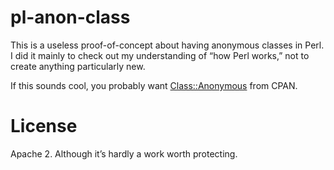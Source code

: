 # pl-anon-class

This is a useless proof-of-concept about having anonymous classes in Perl.
I did it mainly to check out my understanding of “how Perl works,”
not to create anything particularly new.

If this sounds cool, you probably want [Class::Anonymous](https://metacpan.org/pod/Class::Anonymous) from CPAN.

# License

Apache 2.  Although it’s hardly a work worth protecting.
